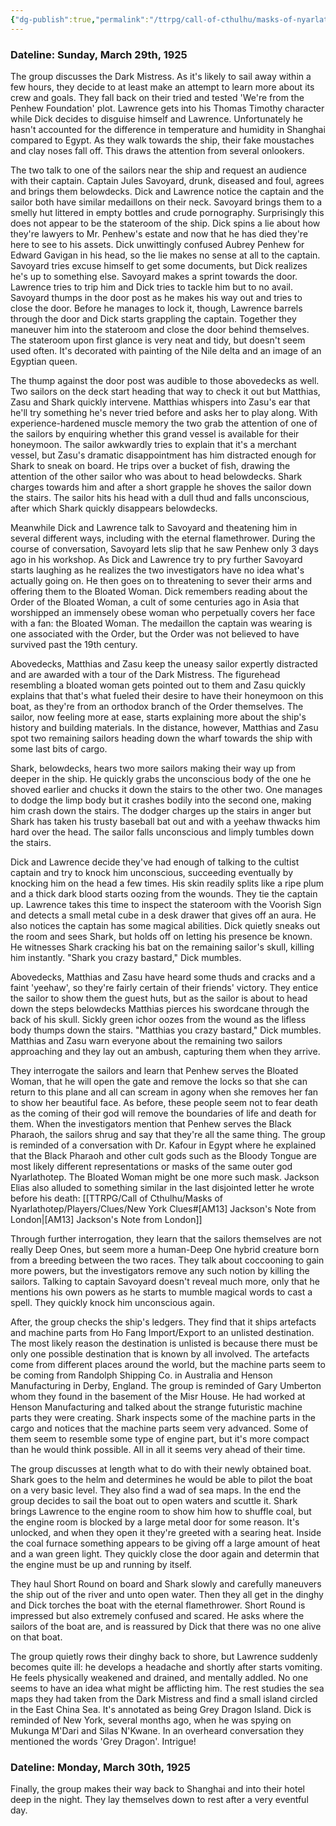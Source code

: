 ```yaml
---
{"dg-publish":true,"permalink":"/ttrpg/call-of-cthulhu/masks-of-nyarlathotep/players/journals/china/session-2/","tags":["TTRPG/Games/MoN"]}
---
```


### Dateline: Sunday, March 29th, 1925
The group discusses the Dark Mistress. As it's likely to sail away within a few hours, they decide to at least make an attempt to learn more about its crew and goals. They fall back on their tried and tested 'We're from the Penhew Foundation' plot. Lawrence gets into his Thomas Timothy character while Dick decides to disguise himself and Lawrence. Unfortunately he hasn't accounted for the difference in temperature and humidity in Shanghai compared to Egypt. As they walk towards the ship, their fake moustaches and clay noses fall off. This draws the attention from several onlookers.

The two talk to one of the sailors near the ship and request an audience with their captain. Captain Jules Savoyard, drunk, diseased and foul, agrees and brings them belowdecks. Dick and Lawrence notice the captain and the sailor both have similar medaillons on their neck. Savoyard brings them to a smelly hut littered in empty bottles and crude pornography. Surprisingly this does not appear to be the stateroom of the ship. Dick spins a lie about how they're lawyers to Mr. Penhew's estate and now that he has died they're here to see to his assets. Dick unwittingly confused Aubrey Penhew for Edward Gavigan in his head, so the lie makes no sense at all to the captain. Savoyard tries excuse himself to get some documents, but Dick realizes he's up to something else. Savoyard makes a sprint towards the door. Lawrence tries to trip him and Dick tries to tackle him but to no avail. Savoyard thumps in the door post as he makes his way out and tries to close the door. Before he manages to lock it, though, Lawrence barrels through the door and Dick starts grappling the captain. Together they maneuver him into the stateroom and close the door behind themselves. The stateroom upon first glance is very neat and tidy, but doesn't seem used often. It's decorated with painting of the Nile delta and an image of an Egyptian queen.

The thump against the door post was audible to those abovedecks as well. Two sailors on the deck start heading that way to check it out but Matthias, Zasu and Shark quickly intervene. Matthias whispers into Zasu's ear that he'll try something he's never tried before and asks her to play along. With experience-hardened muscle memory the two grab the attention of one of the sailors by enquiring whether this grand vessel is available for their honeymoon. The sailor awkwardly tries to explain that it's a merchant vessel, but Zasu's dramatic disappointment has him distracted enough for Shark to sneak on board. He trips over a bucket of fish, drawing the attention of the other sailor who was about to head belowdecks. Shark charges towards him and after a short grapple he shoves the sailor down the stairs. The sailor hits his head with a dull thud and falls unconscious, after which Shark quickly disappears belowdecks.

Meanwhile Dick and Lawrence talk to Savoyard and theatening him in several different ways, including with the eternal flamethrower. During the course of conversation, Savoyard lets slip that he saw Penhew only 3 days ago in his workshop. As Dick and Lawrence try to pry further Savoyard starts laughing as he realizes the two investigators have no idea what's actually going on. He then goes on to threatening to sever their arms and offering them to the Bloated Woman. Dick remembers reading about the Order of the Bloated Woman, a cult of some centuries ago in Asia that worshipped an immensely obese woman who perpetually covers her face with a fan: the Bloated Woman. The medaillon the captain was wearing is one associated with the Order, but the Order was not believed to have survived past the 19th century.

Abovedecks, Matthias and Zasu keep the uneasy sailor expertly distracted and are awarded with a tour of the Dark Mistress. The figurehead resembling a bloated woman gets pointed out to them and Zasu quickly explains that that's what fueled their desire to have their honeymoon on this boat, as they're from an orthodox branch of the Order themselves. The sailor, now feeling more at ease, starts explaining more about the ship's history and building materials. In the distance, however, Matthias and Zasu spot two remaining sailors heading down the wharf towards the ship with some last bits of cargo.

Shark, belowdecks, hears two more sailors making their way up from deeper in the ship. He quickly grabs the unconscious body of the one he shoved earlier and chucks it down the stairs to the other two. One manages to dodge the limp body but it crashes bodily into the second one, making him crash down the stairs. The dodger charges up the stairs in anger but Shark has taken his trusty baseball bat out and with a yeehaw thwacks him hard over the head. The sailor falls unconscious and limply tumbles down the stairs.

Dick and Lawrence decide they've had enough of talking to the cultist captain and try to knock him unconscious, succeeding eventually by knocking him on the head a few times. His skin readily splits like a ripe plum and a thick dark blood starts oozing from the wounds. They tie the captain up. Lawrence takes this time to inspect the stateroom with the Voorish Sign and detects a small metal cube in a desk drawer that gives off an aura. He also notices the captain has some magical abilities. Dick quietly sneaks out the room and sees Shark, but holds off on letting his presence be known. He witnesses Shark cracking his bat on the remaining sailor's skull, killing him instantly. "Shark you crazy bastard," Dick mumbles.

Abovedecks, Matthias and Zasu have heard some thuds and cracks and a faint 'yeehaw', so they're fairly certain of their friends' victory. They entice the sailor to show them the guest huts, but as the sailor is about to head down the steps belowdecks Matthias pierces his swordcane through the back of his skull. Sickly green ichor oozes from the wound as the lifless body thumps down the stairs. "Matthias you crazy bastard," Dick mumbles. Matthias and Zasu warn everyone about the remaining two sailors approaching and they lay out an ambush, capturing them when they arrive.

They interrogate the sailors and learn that Penhew serves the Bloated Woman, that he will open the gate and remove the locks so that she can return to this plane and all can scream in agony when she removes her fan to show her beautiful face. As before, these people seem not to fear death as the coming of their god will remove the boundaries of life and death for them. When the investigators mention that Penhew serves the Black Pharaoh, the sailors shrug and say that they're all the same thing. The group is reminded of a conversation with Dr. Kafour in Egypt where he explained that the Black Pharaoh and other cult gods such as the Bloody Tongue are most likely different representations or masks of the same outer god Nyarlathotep. The Bloated Woman might be one more such mask. 
Jackson Elias also alluded to something similar in the last disjointed letter he wrote before his death: [[TTRPG/Call of Cthulhu/Masks of Nyarlathotep/Players/Clues/New York Clues#[AM13] Jackson's Note from London\|[AM13] Jackson's Note from London]]

Through further interrogation, they learn that the sailors themselves are not really Deep Ones, but seem more a human-Deep One hybrid creature born from a breeding between the two races. They talk about coccooning to gain more powers, but the investigators remove any such notion by killing the sailors. Talking to captain Savoyard doesn't reveal much more, only that he mentions his own powers as he starts to mumble magical words to cast a spell. They quickly knock him unconscious again.

After, the group checks the ship's ledgers. They find that it ships artefacts and machine parts from Ho Fang Import/Export to an unlisted destination. The most likely reason the destination is unlisted is because there must be only one possible destination that is known by all involved. The artefacts come from different places around the world, but the machine parts seem to be coming from Randolph Shipping Co. in Australia and Henson Manufacturing in Derby, England. The group is reminded of Gary Umberton whom they found in the basement of the Misr House. He had worked at Henson Manufacturing and talked about the strange futuristic machine parts they were creating. Shark inspects some of the machine parts in the cargo and notices that the machine parts seem very advanced. Some of them seem to resemble some type of engine part, but it's more compact than he would think possible. All in all it seems very ahead of their time.

The group discusses at length what to do with their newly obtained boat. Shark goes to the helm and determines he would be able to pilot the boat on a very basic level. They also find a wad of sea maps. In the end the group decides to sail the boat out to open waters and scuttle it. Shark brings Lawrence to the engine room to show him how to shuffle coal, but the engine room is blocked by a large metal door for some reason. It's unlocked, and when they open it they're greeted with a searing heat. Inside the coal furnace something appears to be giving off a large amount of heat and a wan green light. They quickly close the door again and determin that the engine must be up and running by itself. 

They haul Short Round on board and Shark slowly and carefully maneuvers the ship out of the river and unto open water. Then they all get in the dinghy and Dick torches the boat with the eternal flamethrower. Short Round is impressed but also extremely confused and scared. He asks where the sailors of the boat are, and is reassured by Dick that there was no one alive on that boat.

The group quietly rows their dinghy back to shore, but Lawrence suddenly becomes quite ill: he develops a headache and shortly after starts vomiting. He feels physically weakened and drained, and mentally addled. No one seems to have an idea what might be afflicting him. The rest studies the sea maps they had taken from the Dark Mistress and find a small island circled in the East China Sea. It's annotated as being Grey Dragon Island. Dick is reminded of New York, several months ago, when he was spying on Mukunga M'Dari and Silas N'Kwane. In an overheard conversation they mentioned the words 'Grey Dragon'. Intrigue!

### Dateline: Monday, March 30th, 1925
Finally, the group makes their way back to Shanghai and into their hotel deep in the night. They lay themselves down to rest after a very eventful day.